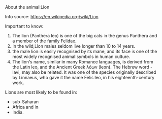 About the animal:Lion

Info source: https://en.wikipedia.org/wiki/Lion

Important to know:
  1. The lion (Panthera leo) is one of the big cats in the genus Panthera and a member of the family Felidae.
  3. In the wild,Lion males seldom live longer than 10 to 14 years.
  4. the male lion is easily recognised by its mane, and its face is one of
     the most widely recognised animal symbols in human culture.
  4. The lion's name, similar in many Romance languages, is derived from the Latin leo, and the Ancient Greek λέων (leon).
     The Hebrew word - lavi, may also be related.
     It was one of the species originally described by Linnaeus, who gave it
     the name Felis leo, in his eighteenth-century work.
     
 Lions are most likely to be found in:
  * sub-Saharan 
  * Africa and in 
  * India.
